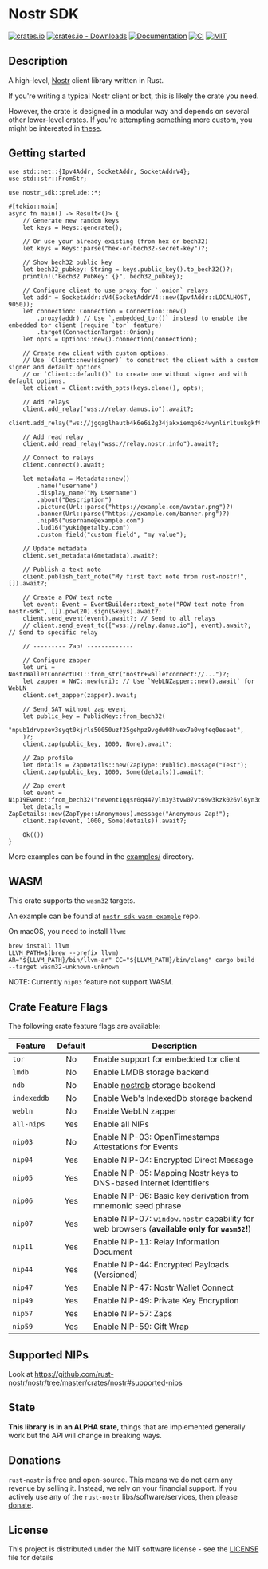# Nostr SDK

[![crates.io](https://img.shields.io/crates/v/nostr-sdk.svg)](https://crates.io/crates/nostr-sdk)
[![crates.io - Downloads](https://img.shields.io/crates/d/nostr-sdk)](https://crates.io/crates/nostr-sdk)
[![Documentation](https://docs.rs/nostr-sdk/badge.svg)](https://docs.rs/nostr-sdk)
[![CI](https://github.com/rust-nostr/nostr/actions/workflows/ci.yml/badge.svg)](https://github.com/rust-nostr/nostr/actions/workflows/ci.yml)
[![MIT](https://img.shields.io/crates/l/nostr-sdk.svg)](../../LICENSE)

## Description

A high-level, [Nostr](https://github.com/nostr-protocol/nostr) client library written in Rust.

If you're writing a typical Nostr client or bot, this is likely the crate you need.

However, the crate is designed in a modular way and depends on several other lower-level crates. 
If you're attempting something more custom, you might be interested in [these](https://github.com/rust-nostr/nostr#project-structure).

## Getting started

```rust,no_run
use std::net::{Ipv4Addr, SocketAddr, SocketAddrV4};
use std::str::FromStr;

use nostr_sdk::prelude::*;

#[tokio::main]
async fn main() -> Result<()> {
    // Generate new random keys
    let keys = Keys::generate();

    // Or use your already existing (from hex or bech32)
    let keys = Keys::parse("hex-or-bech32-secret-key")?;

    // Show bech32 public key
    let bech32_pubkey: String = keys.public_key().to_bech32()?;
    println!("Bech32 PubKey: {}", bech32_pubkey);

    // Configure client to use proxy for `.onion` relays
    let addr = SocketAddr::V4(SocketAddrV4::new(Ipv4Addr::LOCALHOST, 9050));
    let connection: Connection = Connection::new()
        .proxy(addr) // Use `.embedded_tor()` instead to enable the embedded tor client (require `tor` feature)
        .target(ConnectionTarget::Onion);
    let opts = Options::new().connection(connection);

    // Create new client with custom options.
    // Use `Client::new(signer)` to construct the client with a custom signer and default options
    // or `Client::default()` to create one without signer and with default options.
    let client = Client::with_opts(keys.clone(), opts);

    // Add relays
    client.add_relay("wss://relay.damus.io").await?;
    client.add_relay("ws://jgqaglhautb4k6e6i2g34jakxiemqp6z4wynlirltuukgkft2xuglmqd.onion").await?;
    
    // Add read relay
    client.add_read_relay("wss://relay.nostr.info").await?;

    // Connect to relays
    client.connect().await;

    let metadata = Metadata::new()
        .name("username")
        .display_name("My Username")
        .about("Description")
        .picture(Url::parse("https://example.com/avatar.png")?)
        .banner(Url::parse("https://example.com/banner.png")?)
        .nip05("username@example.com")
        .lud16("yuki@getalby.com")
        .custom_field("custom_field", "my value");

    // Update metadata
    client.set_metadata(&metadata).await?;

    // Publish a text note
    client.publish_text_note("My first text note from rust-nostr!", []).await?;

    // Create a POW text note
    let event: Event = EventBuilder::text_note("POW text note from nostr-sdk", []).pow(20).sign(&keys).await?;
    client.send_event(event).await?; // Send to all relays
    // client.send_event_to(["wss://relay.damus.io"], event).await?; // Send to specific relay

    // --------- Zap! -------------

    // Configure zapper
    let uri = NostrWalletConnectURI::from_str("nostr+walletconnect://...")?;
    let zapper = NWC::new(uri); // Use `WebLNZapper::new().await` for WebLN
    client.set_zapper(zapper).await;

    // Send SAT without zap event
    let public_key = PublicKey::from_bech32(
        "npub1drvpzev3syqt0kjrls50050uzf25gehpz9vgdw08hvex7e0vgfeq0eseet",
    )?;
    client.zap(public_key, 1000, None).await?;

    // Zap profile
    let details = ZapDetails::new(ZapType::Public).message("Test");
    client.zap(public_key, 1000, Some(details)).await?;

    // Zap event
    let event = Nip19Event::from_bech32("nevent1qqsr0q447ylm3y3tvw07vt69w3kzk026vl6yn3dwm9fweay0dw0jttgpz3mhxue69uhhyetvv9ujumn0wd68ytnzvupzq6xcz9jerqgqkldy8lpg7lglcyj4g3nwzy2cs6u70wejdaj7csnjqvzqqqqqqygequ53")?;
    let details = ZapDetails::new(ZapType::Anonymous).message("Anonymous Zap!");
    client.zap(event, 1000, Some(details)).await?;

    Ok(())
}
```

More examples can be found in the [examples/](https://github.com/rust-nostr/nostr/tree/master/crates/nostr-sdk/examples) directory.

## WASM

This crate supports the `wasm32` targets.

An example can be found at [`nostr-sdk-wasm-example`](https://github.com/rust-nostr/nostr-sdk-wasm-example) repo.

On macOS, you need to install `llvm`:

```shell
brew install llvm
LLVM_PATH=$(brew --prefix llvm)
AR="${LLVM_PATH}/bin/llvm-ar" CC="${LLVM_PATH}/bin/clang" cargo build --target wasm32-unknown-unknown
```

NOTE: Currently `nip03` feature not support WASM.

## Crate Feature Flags

The following crate feature flags are available:

| Feature     | Default | Description                                                                                  |
|-------------|:-------:|----------------------------------------------------------------------------------------------|
| `tor`       |   No    | Enable support for embedded tor client                                                       |
| `lmdb`      |   No    | Enable LMDB storage backend                                                                  |
| `ndb`       |   No    | Enable [nostrdb](https://github.com/damus-io/nostrdb) storage backend                        |
| `indexeddb` |   No    | Enable Web's IndexedDb storage backend                                                       |
| `webln`     |   No    | Enable WebLN zapper                                                                          |
| `all-nips`  |   Yes   | Enable all NIPs                                                                              |
| `nip03`     |   No    | Enable NIP-03: OpenTimestamps Attestations for Events                                        |
| `nip04`     |   Yes   | Enable NIP-04: Encrypted Direct Message                                                      |
| `nip05`     |   Yes   | Enable NIP-05: Mapping Nostr keys to DNS-based internet identifiers                          |
| `nip06`     |   Yes   | Enable NIP-06: Basic key derivation from mnemonic seed phrase                                |
| `nip07`     |   Yes   | Enable NIP-07: `window.nostr` capability for web browsers (**available only for `wasm32`!**) |
| `nip11`     |   Yes   | Enable NIP-11: Relay Information Document                                                    |
| `nip44`     |   Yes   | Enable NIP-44: Encrypted Payloads (Versioned)                                                |
| `nip47`     |   Yes   | Enable NIP-47: Nostr Wallet Connect                                                          |
| `nip49`     |   Yes   | Enable NIP-49: Private Key Encryption                                                        |
| `nip57`     |   Yes   | Enable NIP-57: Zaps                                                                          |
| `nip59`     |   Yes   | Enable NIP-59: Gift Wrap                                                                     |

## Supported NIPs

Look at <https://github.com/rust-nostr/nostr/tree/master/crates/nostr#supported-nips>

## State

**This library is in an ALPHA state**, things that are implemented generally work but the API will change in breaking ways.

## Donations

`rust-nostr` is free and open-source. This means we do not earn any revenue by selling it. Instead, we rely on your financial support. If you actively use any of the `rust-nostr` libs/software/services, then please [donate](https://rust-nostr.org/donate).

## License

This project is distributed under the MIT software license - see the [LICENSE](../../LICENSE) file for details
